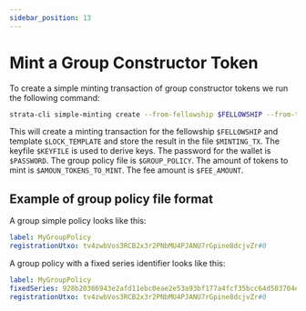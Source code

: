 ```yaml
---
sidebar_position: 13
---
```


# Mint a Group Constructor Token

To create a simple minting transaction of group constructor tokens we run the 
following command:

```bash
strata-cli simple-minting create --from-fellowship $FELLOWSHIP --from-template $LOCK_TEMPLATE  -h $HOST --port $PORT -n private --keyfile $KEYFILE -w $PASSWORD -o $MINTING_TX -i $GROUP_POLICY  -a $AMOUN_TOKENS_TO_MINT --fee $FEE_AMOUNT --walletdb $WALLET_DB --mint-token group
```

This will create a minting transaction for the fellowship `$FELLOWSHIP` and template `$LOCK_TEMPLATE` and store the result in the file `$MINTING_TX`. The keyfile `$KEYFILE` is used to derive keys. The password for the wallet is `$PASSWORD`. The group policy file is `$GROUP_POLICY`. The amount of tokens to mint is `$AMOUN_TOKENS_TO_MINT`. The fee amount is `$FEE_AMOUNT`.

## Example of group policy file format

A group simple policy looks like this:

```yaml
label: MyGroupPolicy
registrationUtxo: tv4zwbVos3RCB2x3r2PNbMU4PJANU7rGpine8dcjvZr#0
```

A group policy with a fixed series identifier looks like this:

```yaml
label: MyGroupPolicy
fixedSeries: 928b20366943e2afd11ebc0eae2e53a93bf177a4fcf35bcc64d503704e65e202
registrationUtxo: tv4zwbVos3RCB2x3r2PNbMU4PJANU7rGpine8dcjvZr#0
```